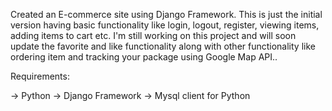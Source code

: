 Created an E-commerce site using Django Framework. This is just the initial version having basic functionality like login, logout, register, viewing items, adding items to cart etc. I'm still working on this project and will soon update the favorite and like functionality along with other functionality like ordering item and tracking your package using Google Map API.. 

Requirements:

-> Python
-> Django Framework
-> Mysql client for Python


